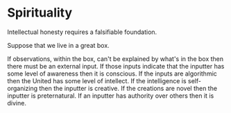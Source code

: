 # Spirituality

Intellectual honesty requires a falsifiable foundation.


Suppose that we live in a great box.

If observations, within the box, can't be explained by what's in the box then there must be an external input.
If those inputs indicate that the inputter has some level of awareness then it is conscious.
If the inputs are algorithmic then the United has some level of intellect.
If the intelligence is self-organizing then the inputter is creative.
If the creations are novel then the inputter is preternatural.
If an inputter has authority over others then it is divine.

